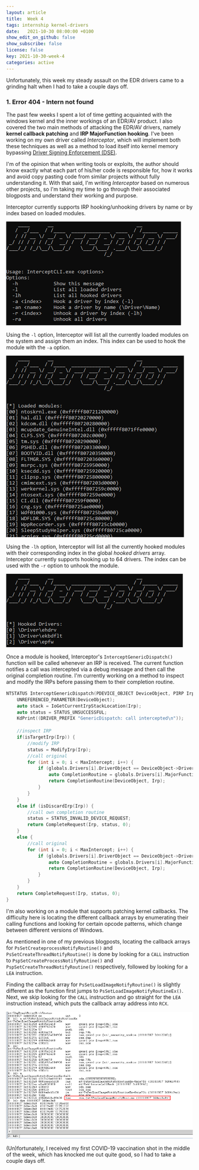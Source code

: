 ```yaml
---
layout: article
title:  Week 4
tags: internship kernel-drivers
date:   2021-10-30 08:00:00 +0100
show_edit_on_github: false
show_subscribe: false
license: false
key: 2021-10-30-week-4
categories: active
---
```


Unfortunately, this week my steady assault on the EDR drivers came to a grinding halt when I had to take a couple days off.
<!--more-->

### 1. Error 404 - Intern not found

The past few weeks I spent a lot of time getting acquainted with the windows kernel and the inner workings of an EDR/AV product. I also covered the two main methods of attacking the EDR/AV drivers, namely **kernel callback patching** and **IRP MajorFunction hooking**. I've been working on my own driver called *Interceptor*, which will implement both these techniques as well as a method to load itself into kernel memory bypassing [Driver Signing Enforcement (DSE)](https://docs.microsoft.com/en-us/windows-hardware/drivers/install/driver-signing).

I'm of the opinion that when writing tools or exploits, the author should know exactly what each part of his/her code is responsible for, how it works and avoid copy pasting code from similar projects without fully understanding it. With that said, I'm writing *Interceptor* based on numerous other projects, so I'm taking my time to go through their associated blogposts and understand their working and purpose.

Interceptor currently supports IRP hooking/unhooking drivers by name or by index based on loaded modules.

![Interceptor functionality](/assets/images/interceptor-functionality.png)

Using the `-l` option, Interceptor will list all the currently loaded modules on the system and assign them an index. This index can be used to hook the module with the `-a` option.

![Interceptor loaded modules](/assets/images/interceptor-loaded-modules.png)

Using the `-lh` option, Interceptor will list all the currently hooked modules with their corresponding index in the global *hooked drivers* array. Interceptor currently supports hooking up to 64 drivers. The index can be used with the `-r` option to unhook the module.

![Interceptor list hooked drivers](/assets/images/interceptor-list-hooked-drivers.png)

Once a module is hooked, Interceptor's `InterceptGenericDispatch()` function will be called whenever an IRP is received. The current function notifies a call was intercepted via a debug message and then call the original completion routine. I'm currently working on a method to inspect and modify the IRPs before passing them to their completion routine.

```c++
NTSTATUS InterceptGenericDispatch(PDEVICE_OBJECT DeviceObject, PIRP Irp) {
	UNREFERENCED_PARAMETER(DeviceObject);
    auto stack = IoGetCurrentIrpStackLocation(Irp);
	auto status = STATUS_UNSUCCESSFUL;
	KdPrint((DRIVER_PREFIX "GenericDispatch: call intercepted\n"));

    //inspect IRP
    if(isTargetIrp(Irp)) {
        //modify IRP
        status = ModifyIrp(Irp);
        //call original
        for (int i = 0; i < MaxIntercept; i++) {
            if (globals.Drivers[i].DriverObject == DeviceObject->DriverObject) {
                auto CompletionRoutine = globals.Drivers[i].MajorFunction[stack->MajorFunction];
                return CompletionRoutine(DeviceObject, Irp);
            }
        }
    }
    else if (isDiscardIrp(Irp)) {
        //call own completion routine
        status = STATUS_INVALID_DEVICE_REQUEST;
	    return CompleteRequest(Irp, status, 0);
    }
    else {
        //call original
        for (int i = 0; i < MaxIntercept; i++) {
            if (globals.Drivers[i].DriverObject == DeviceObject->DriverObject) {
                auto CompletionRoutine = globals.Drivers[i].MajorFunction[stack->MajorFunction];
                return CompletionRoutine(DeviceObject, Irp);
            }
        }
    }
    return CompleteRequest(Irp, status, 0);
}
```

I'm also working on a module that supports patching kernel callbacks. The difficulty here is locating the different callback arrays by enumerating their calling functions and looking for certain opcode patterns, which change between different versions of Windows. 

As mentioned in one of my previous blogposts, locating the callback arrays for `PsSetCreateprocessNotifyRoutine()` and `PsSetCreateThreadNotifyRoutine()` is done by looking for a `CALL` instruction to `PspSetCreateProcessNotifyRoutine()` and `PspSetCreateThreadNotifyRoutine()` respectively, followed by looking for a `LEA` instruction.

Finding the callback array for `PsSetLoadImageNotifyRoutine()` is slightly different as the function first jumps to `PsSetLoadImageNotifyRoutineEx()`. Next, we skip looking for the `CALL` instruction and go straight for the `LEA` instruction instead, which puts the callback array address into `RCX`.

![LoadImage callback array](/assets/images/load-image-callback-array.png)

(Un)fortunately, I received my first COVID-19 vaccination shot in the middle of the week, which has knocked me out quite good, so I had to take a couple days off.